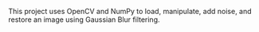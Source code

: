 This project uses OpenCV and NumPy to load, manipulate, add noise, and restore an image using Gaussian Blur filtering.
